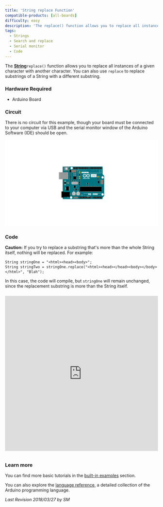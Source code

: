 ```yaml
---
title: 'String replace Function'
compatible-products: [all-boards]
difficulty: easy
description: 'The replace() function allows you to replace all instances of a given character in a string with another character.'
tags: 
  - Strings
  - Search and replace
  - Serial monitor
  - Code
---
```


The [**String**](https://www.arduino.cc/en/Reference/StringObject)`replace()` function allows you to replace all instances of a given character with another character. You can also use `replace` to replace substrings of a String with a different substring.

### Hardware Required

- Arduino Board

### Circuit

There is no circuit for this example, though your board must be connected to your computer via USB and the serial monitor window of the Arduino Software (IDE) should be open.

![](assets/circuit.png)


### Code

**Caution:**
If you try to replace a substring that's more than the whole String itself, nothing will be replaced.  For example:

```arduino
String stringOne = "<html><head><body>";
String stringTwo = stringOne.replace("<html><head></head><body></body></html>", "Blah");
```

In this case, the code will compile, but `stringOne` will remain unchanged, since the replacement substring is more than the String itself.

<iframe src='https://create.arduino.cc/example/builtin/08.Strings%5CStringReplace/StringReplace/preview?embed&snippet' style='height:510px;width:100%;margin:10px 0' frameborder='0'></iframe>

### Learn more

You can find more basic tutorials in the [built-in examples](/built-in-examples) section.

You can also explore the [language reference](https://www.arduino.cc/reference/en/), a detailed collection of the Arduino programming language.

*Last Revision 2018/03/27 by SM*
